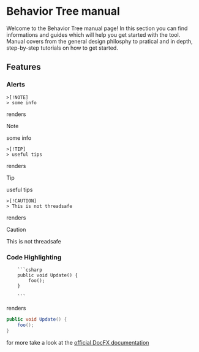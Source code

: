 # Behavior Tree manual

Welcome to the Behavior Tree manual page!
In this section you can find informations and guides which will help you get started with the tool.
Manual covers from the general design philosphy to pratical and in depth, step-by-step tutorials on
how to get started.

## Features

### Alerts


```
>[!NOTE]
> some info
```

renders

>[!NOTE]
> some info


```
>[!TIP]
> useful tips
```

renders

>[!TIP]
> useful tips

```
>[!CAUTION]
> This is not threadsafe
```

renders

>[!CAUTION]
> This is not threadsafe

### Code Highlighting
```
    ```csharp
    public void Update() {
        foo();
    }

    ```
```

renders


```csharp
public void Update() {
    foo();
}

```


for more take a look at the [official DocFX documentation](https://dotnet.github.io/docfx/tutorial/docfx_getting_started.html)